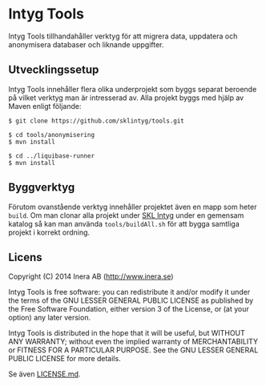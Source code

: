 # Intyg Tools
Intyg Tools tillhandahåller verktyg för att migrera data, uppdatera och anonymisera databaser och liknande uppgifter.

## Utvecklingssetup
Intyg Tools innehåller flera olika underprojekt som byggs separat beroende på vilket verktyg man är intresserad av. Alla projekt byggs med hjälp av Maven enligt följande:

```
$ git clone https://github.com/sklintyg/tools.git

$ cd tools/anonymisering
$ mvn install

$ cd ../liquibase-runner
$ mvn install
```

## Byggverktyg
Förutom ovanstående verktyg innehåller projektet även en mapp som heter `build`. Om man clonar alla projekt under [SKL Intyg](http://github.com/sklintyg) under en gemensam katalog så kan man använda `tools/buildAll.sh` för att bygga samtliga projekt i korrekt ordning.

## Licens
Copyright (C) 2014 Inera AB (http://www.inera.se)

Intyg Tools is free software: you can redistribute it and/or modify it under the terms of the GNU LESSER GENERAL PUBLIC LICENSE as published by the Free Software Foundation, either version 3 of the License, or (at your option) any later version.

Intyg Tools is distributed in the hope that it will be useful, but WITHOUT ANY WARRANTY; without even the implied warranty of MERCHANTABILITY or FITNESS FOR A PARTICULAR PURPOSE.  See the GNU LESSER GENERAL PUBLIC LICENSE for more details.

Se även [LICENSE.md](https://github.com/sklintyg/common/blob/master/LICENSE.md). 
